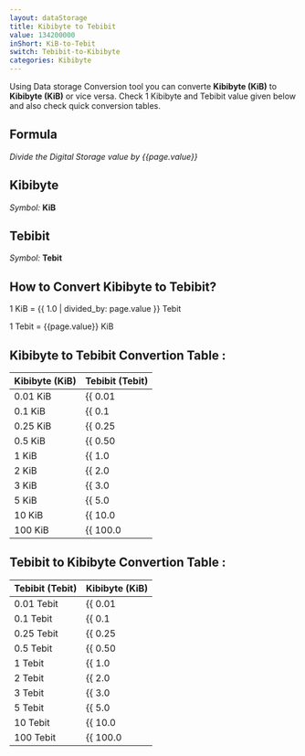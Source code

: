 ```yaml
---
layout: dataStorage
title: Kibibyte to Tebibit
value: 134200000
inShort: KiB-to-Tebit
switch: Tebibit-to-Kibibyte
categories: Kibibyte
---
```


Using Data storage Conversion tool you can converte **Kibibyte (KiB)** to **Kibibyte (KiB)** or vice versa. Check 1 Kibibyte and Tebibit value given below and also check quick conversion tables.

## Formula
*Divide the Digital Storage value by {{page.value}}*

## Kibibyte
*Symbol:* **KiB**

## Tebibit
*Symbol:* **Tebit**

## How to Convert Kibibyte to Tebibit?

1 KiB = {{ 1.0 | divided_by: page.value }} Tebit

1 Tebit = {{page.value}} KiB


## Kibibyte to Tebibit Convertion Table :

| Kibibyte (KiB) | Tebibit (Tebit) |
| ---- | ---- |
| 0.01 KiB | {{ 0.01 | divided_by: page.value | round: 12 }} Tebit |
| 0.1 KiB | {{ 0.1 | divided_by: page.value | round: 12 }} Tebit |
| 0.25 KiB | {{ 0.25 | divided_by: page.value | round: 12 }} Tebit |
| 0.5 KiB | {{ 0.50 | divided_by: page.value | round: 12 }} Tebit |
| 1 KiB | {{ 1.0 | divided_by: page.value | round: 12 }} Tebit |
| 2 KiB | {{ 2.0 | divided_by: page.value | round: 12 }} Tebit |
| 3 KiB | {{ 3.0 | divided_by: page.value | round: 12 }} Tebit |
| 5 KiB | {{ 5.0 | divided_by: page.value | round: 12 }} Tebit |
| 10 KiB | {{ 10.0 | divided_by: page.value | round: 12 }} Tebit |
| 100 KiB | {{ 100.0 | divided_by: page.value | round: 12 }} Tebit |

## Tebibit to Kibibyte Convertion Table :

| Tebibit (Tebit) | Kibibyte (KiB) |
| ---- | ---- |
| 0.01 Tebit | {{ 0.01 | times: page.value | round: 12 }} KiB |
| 0.1 Tebit | {{ 0.1 | times: page.value | round: 12 }} KiB |
| 0.25 Tebit | {{ 0.25 | times: page.value | round: 12 }} KiB |
| 0.5 Tebit | {{ 0.50 | times: page.value | round: 12 }} KiB |
| 1 Tebit | {{ 1.0 | times: page.value | round: 12 }} KiB |
| 2 Tebit | {{ 2.0 | times: page.value | round: 12 }} KiB |
| 3 Tebit | {{ 3.0 | times: page.value | round: 12 }} KiB |
| 5 Tebit | {{ 5.0 | times: page.value | round: 12 }} KiB |
| 10 Tebit | {{ 10.0 | times: page.value | round: 12 }} KiB |
| 100 Tebit | {{ 100.0 | times: page.value | round: 12 }} KiB |


<script>
document.getElementById('selectInput')[5].selected = true
document.getElementById('selectOutput')[15].selected = true
</script>
